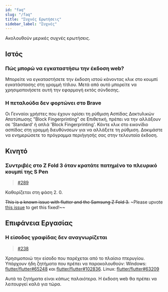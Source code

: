```yaml
---
id: "faq"
slug: "/faq"
title: "Συχνές Ερωτήσεις"
sidebar_label: "Συχνές"
---
```


Ακολουθούν μερικές συχνές ερωτήσεις.

## Ιστός

### Πώς μπορώ να εγκαταστήσω την έκδοση web?

Μπορείτε να εγκαταστήσετε την έκδοση ιστού κάνοντας κλικ στο κουμπί εγκατάστασης στη γραμμή τίτλου. Μετά από αυτό μπορείτε να χρησιμοποιήσετε αυτή την εφαρμογή εκτός σύνδεσης.

### Η πεταλούδα δεν φορτώνει στο Brave

Οι Γενναίοι χρήστες που έχουν ορίσει τη ρύθμιση Ασπίδας Δακτυλικών Αποτύπωσης "Block Fingerprinting" σε Επιθετική, πρέπει να την αλλάξουν σε 'Standard' ή απλά 'Block Fingerprinting'. Κάντε κλικ στο εικονίδιο ασπίδας στη γραμμή διευθύνσεων για να αλλάξετε τη ρύθμιση. Δοκιμάστε να ενημερώσετε το πρόγραμμα περιήγησής σας στην τελευταία έκδοση.

## Κινητό

### Συντριβές στο Z Fold 3 όταν κρατάτε πατημένο το πλευρικό κουμπί της S Pen

> [#289](https://github.com/LinwoodDev/Butterfly/issues/289)

Καθορίζεται στη φάση 2. 0.

~~This is a known issue with flutter and the Samsung Z Fold 3.~~ ~Please upvote [this issue](https://github.com/flutter/flutter/issues/111068) to get this fixed!~~

## Επιφάνεια Εργασίας

### Η είσοδος γραφίδας δεν αναγνωρίζεται

> [#238](https://github.com/LinwoodDev/Butterfly/issues/238)

Χρησιμοποιώ την είσοδο που παρέχεται από το πλαίσιο πτερυγίου. Υπάρχουν ήδη ζητήματα που πρέπει να παρακολουθούν: Windows: [flutter/flutter#65248](https://github.com/flutter/flutter/issues/65248) και [flutter/flutter#102836](https://github.com/flutter/flutter/issues/102836). Linux: [flutter/flutter#63209](https://github.com/flutter/flutter/issues/63209)

Αυτά τα ζητήματα είναι κάπως παλαιότερα. Η έκδοση web θα πρέπει να λειτουργεί καλά για τώρα.
